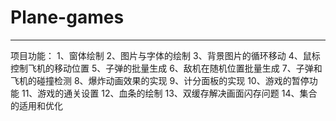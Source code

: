 # Plane-games
---
项目功能：
1、窗体绘制
2、图片与字体的绘制
3、背景图片的循环移动
4、鼠标控制飞机的移动位置
5、子弹的批量生成
6、敌机在随机位置批量生成
7、子弹和飞机的碰撞检测
8、爆炸动画效果的实现
9、计分面板的实现
10、游戏的暂停功能
11、游戏的通关设置
12、血条的绘制
13、双缓存解决画面闪存问题
14、集合的适用和优化
